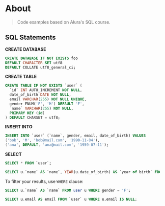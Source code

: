 # About

> Code examples based on Alura's SQL course.

## SQL Statements

**CREATE DATABASE**

```sql
CREATE DATABASE IF NOT EXISTS foo
DEFAULT CHARACTER SET utf8
DEFAULT COLLATE utf8_general_ci;
```

**CREATE TABLE**

```sql
CREATE TABLE IF NOT EXISTS `user` (
  `id` INT AUTO_INCREMENT NOT NULL,
  date_of_birth DATE NOT NULL,
  email VARCHAR(255) NOT NULL UNIQUE,
  gender ENUM('F', 'M') DEFAULT 'F',
  `name` VARCHAR(255) NOT NULL,
  PRIMARY KEY (id)
) DEFAULT CHARSET = utf8;
```

**INSERT INTO**

```sql
INSERT INTO `user` (`name`, gender, email, date_of_birth) VALUES
('bob', 'M', 'bob@mail.com', '1990-11-04'),
('ana', DEFAULT, 'ana@mail.com', '1959-07-11');
```

**SELECT**

```sql
SELECT * FROM `user`;

SELECT u.`name` AS `name`, YEAR(u.date_of_birth) AS `year of birth` FROM `user` u;
```

To filter your results, use `WHERE` clause:

```sql
SELECT u.`name` AS `name` FROM user u WHERE gender = 'F';

SELECT u.email AS email FROM `user` u WHERE u.email IS NULL;
```
